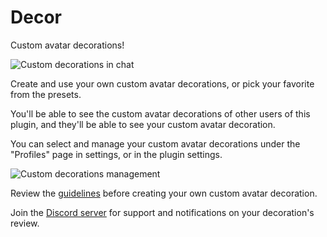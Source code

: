 # Decor

Custom avatar decorations!

![Custom decorations in chat](https://github.com/Vendicated/Vencord/assets/30497388/b0c4c4c8-8723-42a8-b50f-195ad4e26136)

Create and use your own custom avatar decorations, or pick your favorite from the presets.

You'll be able to see the custom avatar decorations of other users of this plugin, and they'll be able to see your custom avatar decoration.

You can select and manage your custom avatar decorations under the "Profiles" page in settings, or in the plugin settings.

![Custom decorations management](https://github.com/Vendicated/Vencord/assets/30497388/74fe8a9e-a2a2-4b29-bc10-9eaa58208ad4)

Review the [guidelines](https://github.com/decor-discord/.github/blob/main/GUIDELINES.md) before creating your own custom avatar decoration.

Join the [Discord server](https://discord.gg/dXp2SdxDcP) for support and notifications on your decoration's review.
